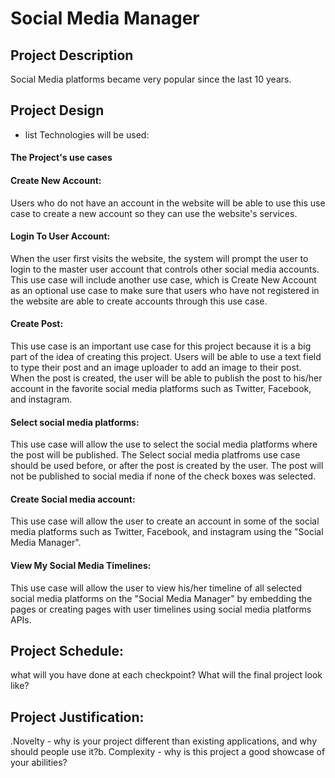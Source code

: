 # Social Media Manager

## Project Description

Social Media platforms became very popular since the last 10 years.

## Project Design


- list Technologies will be used:

#### The Project's use cases

#### Create New Account: 

Users who do not have an account in the website will be able to use this use case to create a new account so they can use the website's services.

#### Login To User Account:

When the user first visits the website, the system will prompt the user to login to the master user account that controls other social media accounts. This use case will include another use case, which is Create New Account as an optional use case to make sure that users who have not registered in the website are able to create accounts through this use case.

#### Create Post:

This use case is an important use case for this project because it is a big part of the idea of creating this project. Users will be able to use a text field to type their post and an image uploader to add an image to their post. When the post is created, the user will be able to publish the post to his/her account in the favorite social media platforms such as Twitter, Facebook, and instagram.

#### Select social media platforms:

This use case will allow the use to select the social media platforms where the post will be published. The Select social media platfroms use case should be used before, or after the post is created by the user. The post will not be published to social media if none of the check boxes was selected.

#### Create Social media account:

This use case will allow the user to create an account in some of the social media platforms such as Twitter, Facebook, and instagram using the "Social Media Manager".

#### View My Social Media Timelines:

This use case will allow the user to view his/her timeline of all selected social media platforms on the "Social Media Manager" by embedding the pages or creating pages with user timelines using social media platforms APIs.

## Project Schedule:

what will you have done at each checkpoint? What will the final project look like?

## Project Justification:
.Novelty - why is your project different than existing applications, and why should people use it?b.
Complexity - why is this project a good showcase of your abilities?
